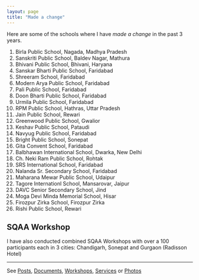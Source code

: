 ```yaml
---
layout: page
title: "Made a change"
---
```


Here are some of the schools where I have *made a change* in the past 3 years.

1. Birla Public School, Nagada, Madhya Pradesh
2. Sanskriti Public School, Baldev Nagar, Mathura
3. Bhivani Public School, Bhivani, Haryana
4. Sanskar Bharti Public School, Faridabad
5. Shreeram School, Faridabad
6. Modern Arya Public School, Faridabad
7. Pali Public School, Faridabad
8. Doon Bharti Public School, Faridabad
9. Urmila Public School, Faridabad
10. RPM Public School, Hathras, Uttar Pradesh
11. Jain Public School, Rewari
12. Greenwood Public School, Gwalior
13. Keshav Public School, Pataudi
14. Navyug Public School, Faridabad
15. Bright Public School, Sonepat
16. Gita Convent School, Faridabad
17. Balbhawan International School, Dwarka, New Delhi
18. Ch. Neki Ram Public School, Rohtak
19. SRS International School, Faridabad
20. Nalanda Sr. Secondary School, Faridabad
21. Maharana Mewar Public School, Udaipur
22. Tagore Internationl School, Mansarovar, Jaipur
23. DAVC Senior Secondary School, Jind
24. Moga Devi Minda Memorial School, Hisar
25. Firozpur Zirka School, Firozpur Zirka
26. Rishi Public School, Rewari

SQAA Workshop
-------------
I have also conducted combined SQAA Workshops with over a 100 participants each in 3 cities: Chandigarh, Sonepat and Gurgaon (Radisson Hotel)

---
See [Posts](/#posts), [Documents](/documents), [Workshops](/workshops),
[Services](/services) or [Photos](/galleries)
